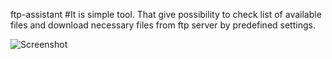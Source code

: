 ftp-assistant
#It is simple tool. That give possibility to check list of available files and download necessary files from ftp server by predefined settings. 

![Screenshot](https://raw.githubusercontent.com/ytarzimanov/ftp-assistant/master/ftp_assistant.gif)
